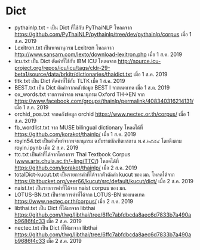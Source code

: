 # Dict

- pythainlp.txt - เป็น Dict ที่ใช้กับ PyThaiNLP โหลดจาก https://github.com/PyThaiNLP/pythainlp/tree/dev/pythainlp/corpus เมื่อ 1 ส.ค. 2019
- Lexitron.txt เป็นพจนานุกรม Lexitron โหลดจาก http://www.sansarn.com/lexto/download-lexitron.php เมื่อ 1 ส.ค. 2019
- icu.txt เป็น Dict ตัดคำที่ใช้กับ IBM ICU โหลดจาก http://source.icu-project.org/repos/icu/icu/tags/cldr-29-beta1/source/data/brkitr/dictionaries/thaidict.txt เมื่อ 1 ส.ค. 2019
- tltk.txt เป็น Dict ตัดคำที่ใช้กับ TLTK เมื่อ 1 ส.ค. 2019
- BEST.txt เป็น Dict ตัดคำจากคลังข้อมูล BEST I จากเนคเทค เมื่อ 1 ส.ค. 2019
- ox_words.txt รายการคำจาก พจนานุกรม Oxford TH->EN จาก https://www.facebook.com/groups/thainlp/permalink/408340316214131/ เมื่อ 1 ส.ค. 2019
- orchid_pos.txt จากคลังข้อมูล orchid https://www.nectec.or.th/corpus/ เมื่อ 1 ส.ค. 2019
- fb_wordlist.txt จาก MUSE bilingual dictionary โหลดได้ที่ https://github.com/korakot/thainlp/ เมื่อ 1 ส.ค. 2019
- royin54.txt เป็นคำศัพท์จากพจนานุกรม ฉบับราชบัณฑิตยสถาน พ.ศ.๒๕๕๔ โดยดึงตาม royin.ipynb เมื่อ 2 ส.ค. 2019
- ttc.txt เป็นคำที่ได้จากโครงการ Thai Textbook Corpus (www.arts.chula.ac.th/~ling/TTC/) โหลดได้ที่ https://github.com/korakot/thainlp/ เมื่อ 2 ส.ค. 2019
- totalDict-kucut.txt เป็นรายการคำที่ได้จากตัวตัดคำ kucut ของ มก. โหลดได้จาก https://bitbucket.org/veer66/kucut/src/default/kucut/dict/ เมื่อ 2 ส.ค. 2019
- naist.txt เป็นรายการคำที่ได้จาก naist corpus ของ มก.
- LOTUS-BN.txt เป็นรายการคำที่ได้จาก LOTUS-BN ของเนคเทค https://www.nectec.or.th/corpus/ เมื่อ 2 ส.ค. 2019
- libthai.txt เป็น Dict ที่ได้มาจาก libthai https://github.com/tlwg/libthai/tree/6ffc7abfdbcda8aec6d7833b7a490ab9686f4c33  เมื่อ 2 ส.ค. 2019
- nectec.txt เป็น Dict ที่ได้มาจาก libthai https://github.com/tlwg/libthai/tree/6ffc7abfdbcda8aec6d7833b7a490ab9686f4c33  เมื่อ 2 ส.ค. 2019
